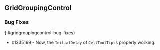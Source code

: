 ## GridGroupingControl

### Bug Fixes
{:#gridgroupingcontrol-bug-fixes}

* \#I335169 - Now, the `InitialDelay` of `CellToolTip` is properly working.